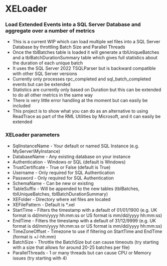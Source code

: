 # XELoader

### Load Extended Events into a SQL Server Database and aggregate over a number of metrics

* This is a current WIP which can load multiple xel files into a SQL Server Database by throttling Batch Size and Parallel Threads
* Once the tblBatches table is loaded it will generate a tblUniqueBatches and a tblBatchDurationSummary table which gives full statistics about the duration of each unique batch
* It uses the SQL Server 2022 TSQLParser but is backward compatible with other SQL Server versions
* Currently only processes rpc_completed and sql_batch_completed events but can be extended
* Statistics are currently only based on Duration but this can be extended to do all other metrics in the same way
* There is very little error handling at the moment but can easily be included
* This project is to show what you can do as an alternative to using ReadTrace as part of the RML Utilities by Microsoft, and it can easily be extended

### XELoader parameters

* SqlInstanceName - Your default or named SQL Instance (e.g. MyServer\MyInstance)
* DatabaseName - Any existing database on your instance
* Authentication - Windows or SQL (default is Windows)
* TrustCertificate - True or False (default is True)
* Username - Only required for SQL Authentication
* Password - Only required for SQL Authentication
* SchemaName - Can be new or existing
* TableSuffix - Will be appended to the new tables (tblBatches, tblUniqueBatches, tblBatchDurationSummary)
* XEFolder - Directory where xel files are located
* XEFilePattern - Default is *.xel
* StartTime - Filters the timestamp with a default of 01/01/1900 (e.g. UK format is dd/mm/yyyy hh:mm:ss or US format is mm/dd/yyyy hh:mm:ss)
* EndTime  - Filters the timestamp with a default of 31/12/9999 (e.g. UK format is dd/mm/yyyy hh:mm:ss or US format is mm/dd/yyyy hh:mm:ss)
* TimeZoneOffset - Timezone to use if filtering on StartTime and EndTime (format is +/-hh:mm)
* BatchSize - Throttle the BatchSize but can cause timeouts (try starting with a size that allows for around 20-25 batches per file)
* ParallelThreads - 1 or many threads but can cause CPU or Memory issues (try starting with 4)
